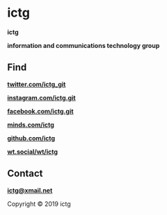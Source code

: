 # ictg
**ictg**

**information and communications technology group**

## Find

<strong><a href="https://twitter.com/ictg_git">twitter.com/ictg_git</a></strong>

<strong><a href="https://www.instagram.com/ictg.git/">instagram.com/ictg.git</a></strong>

<strong><a href="https://www.facebook.com/ictg.git">facebook.com/ictg.git</a></strong>

<strong><a href="https://minds.com/ictg">minds.com/ictg</a></strong>

<strong><a href="https://github.com/ictg">github.com/ictg</a></strong>

<strong><a href="https://wt.social/wt/ictg">wt.social/wt/ictg</a></strong>

## Contact
**ictg@xmail.net**

Copyright © 2019 ictg
